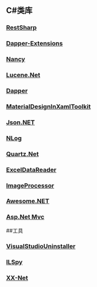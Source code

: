 ## C#类库
### [RestSharp](https://github.com/restsharp/RestSharp)
### [Dapper-Extensions](https://github.com/tmsmith/Dapper-Extensions)
### [Nancy](https://github.com/NancyFx/Nancy)
### [Lucene.Net ](https://github.com/apache/lucenenet)
### [Dapper](https://github.com/StackExchange/dapper-dot-net)
### [MaterialDesignInXamlToolkit](https://github.com/ButchersBoy/MaterialDesignInXamlToolkit)
### [Json.NET](https://github.com/JamesNK/Newtonsoft.Json)
### [NLog](https://github.com/NLog/NLog)
### [Quartz.Net](https://github.com/quartznet/quartznet)
### [ExcelDataReader](https://github.com/ExcelDataReader/ExcelDataReader)
### [ImageProcessor](https://github.com/JimBobSquarePants/ImageProcessor)
### [Awesome.NET](https://github.com/quozd/awesome-dotnet)
### [Asp.Net Mvc](https://github.com/aspnet/Mvc)

##工具
### [VisualStudioUninstaller](https://github.com/Microsoft/VisualStudioUninstaller)
### [ILSpy](https://github.com/icsharpcode/ILSpy)
### [XX-Net](https://github.com/XX-net/XX-Net)


